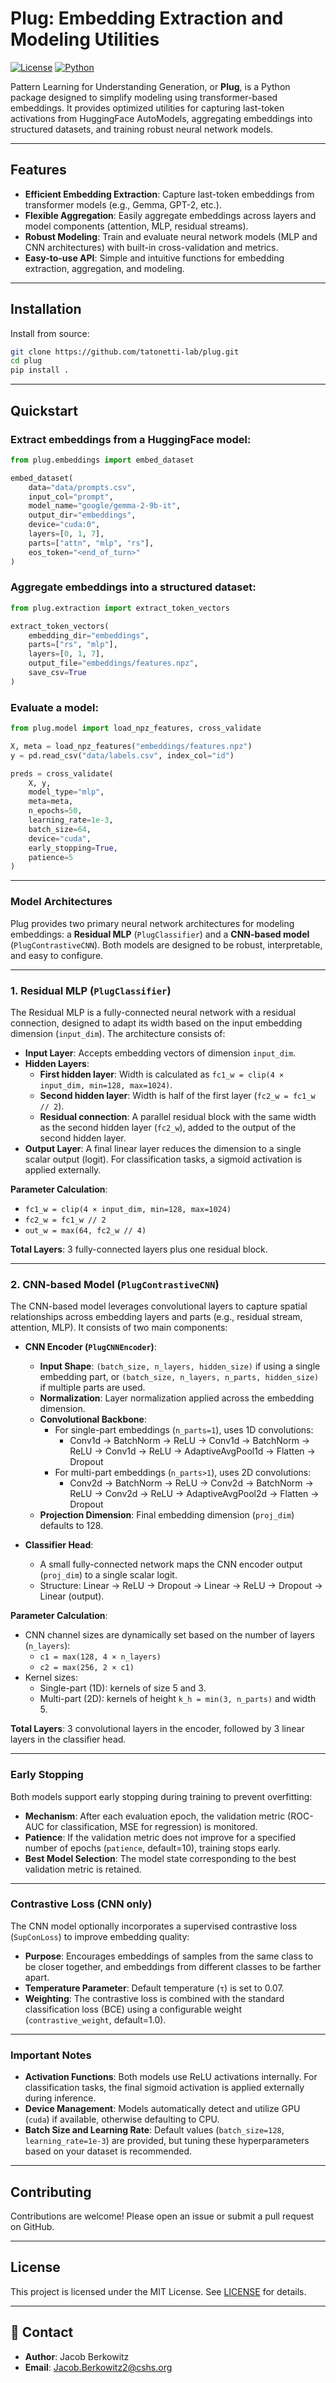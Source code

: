 # Plug: Embedding Extraction and Modeling Utilities

[![License](https://img.shields.io/badge/license-MIT-blue.svg)](LICENSE)
[![Python](https://img.shields.io/badge/python-3.9%2B-blue)](https://www.python.org/downloads/)

Pattern Learning for Understanding Generation, or **Plug**, is a Python package designed to simplify modeling using transformer-based embeddings. It provides optimized utilities for capturing last-token activations from HuggingFace AutoModels, aggregating embeddings into structured datasets, and training robust neural network models.

---

## Features

- **Efficient Embedding Extraction**: Capture last-token embeddings from transformer models (e.g., Gemma, GPT-2, etc.).
- **Flexible Aggregation**: Easily aggregate embeddings across layers and model components (attention, MLP, residual streams).
- **Robust Modeling**: Train and evaluate neural network models (MLP and CNN architectures) with built-in cross-validation and metrics.
- **Easy-to-use API**: Simple and intuitive functions for embedding extraction, aggregation, and modeling.

---

## Installation

Install from source:

```bash
git clone https://github.com/tatonetti-lab/plug.git
cd plug
pip install .
```

---

## Quickstart

### Extract embeddings from a HuggingFace model:

```python
from plug.embeddings import embed_dataset

embed_dataset(
    data="data/prompts.csv",
    input_col="prompt",
    model_name="google/gemma-2-9b-it",
    output_dir="embeddings",
    device="cuda:0",
    layers=[0, 1, 7],
    parts=["attn", "mlp", "rs"],
    eos_token="<end_of_turn>"
)
```

### Aggregate embeddings into a structured dataset:

```python
from plug.extraction import extract_token_vectors

extract_token_vectors(
    embedding_dir="embeddings",
    parts=["rs", "mlp"],
    layers=[0, 1, 7],
    output_file="embeddings/features.npz",
    save_csv=True
)
```

### Evaluate a model:

```python
from plug.model import load_npz_features, cross_validate

X, meta = load_npz_features("embeddings/features.npz")
y = pd.read_csv("data/labels.csv", index_col="id")

preds = cross_validate(
    X, y,
    model_type="mlp",
    meta=meta,
    n_epochs=50,
    learning_rate=1e-3,
    batch_size=64,
    device="cuda",
    early_stopping=True,
    patience=5
)
```

---

### Model Architectures

Plug provides two primary neural network architectures for modeling embeddings: a **Residual MLP** (`PlugClassifier`) and a **CNN-based model** (`PlugContrastiveCNN`). Both models are designed to be robust, interpretable, and easy to configure.

---

### 1. Residual MLP (`PlugClassifier`)

The Residual MLP is a fully-connected neural network with a residual connection, designed to adapt its width based on the input embedding dimension (`input_dim`). The architecture consists of:

- **Input Layer**: Accepts embedding vectors of dimension `input_dim`.
- **Hidden Layers**:
  - **First hidden layer**: Width is calculated as `fc1_w = clip(4 × input_dim, min=128, max=1024)`.
  - **Second hidden layer**: Width is half of the first layer (`fc2_w = fc1_w // 2`).
  - **Residual connection**: A parallel residual block with the same width as the second hidden layer (`fc2_w`), added to the output of the second hidden layer.
- **Output Layer**: A final linear layer reduces the dimension to a single scalar output (logit). For classification tasks, a sigmoid activation is applied externally.

**Parameter Calculation**:

- `fc1_w = clip(4 × input_dim, min=128, max=1024)`
- `fc2_w = fc1_w // 2`
- `out_w = max(64, fc2_w // 4)`

**Total Layers**: 3 fully-connected layers plus one residual block.

---

### 2. CNN-based Model (`PlugContrastiveCNN`)

The CNN-based model leverages convolutional layers to capture spatial relationships across embedding layers and parts (e.g., residual stream, attention, MLP). It consists of two main components:

- **CNN Encoder (`PlugCNNEncoder`)**:
  - **Input Shape**: `(batch_size, n_layers, hidden_size)` if using a single embedding part, or `(batch_size, n_layers, n_parts, hidden_size)` if multiple parts are used.
  - **Normalization**: Layer normalization applied across the embedding dimension.
  - **Convolutional Backbone**:
    - For single-part embeddings (`n_parts=1`), uses 1D convolutions:
      - Conv1d → BatchNorm → ReLU → Conv1d → BatchNorm → ReLU → Conv1d → ReLU → AdaptiveAvgPool1d → Flatten → Dropout
    - For multi-part embeddings (`n_parts>1`), uses 2D convolutions:
      - Conv2d → BatchNorm → ReLU → Conv2d → BatchNorm → ReLU → Conv2d → ReLU → AdaptiveAvgPool2d → Flatten → Dropout
  - **Projection Dimension**: Final embedding dimension (`proj_dim`) defaults to 128.

- **Classifier Head**:
  - A small fully-connected network maps the CNN encoder output (`proj_dim`) to a single scalar logit.
  - Structure: Linear → ReLU → Dropout → Linear → ReLU → Dropout → Linear (output).

**Parameter Calculation**:

- CNN channel sizes are dynamically set based on the number of layers (`n_layers`):
  - `c1 = max(128, 4 × n_layers)`
  - `c2 = max(256, 2 × c1)`
- Kernel sizes:
  - Single-part (1D): kernels of size 5 and 3.
  - Multi-part (2D): kernels of height `k_h = min(3, n_parts)` and width 5.

**Total Layers**: 3 convolutional layers in the encoder, followed by 3 linear layers in the classifier head.

---

### Early Stopping

Both models support early stopping during training to prevent overfitting:

- **Mechanism**: After each evaluation epoch, the validation metric (ROC-AUC for classification, MSE for regression) is monitored.
- **Patience**: If the validation metric does not improve for a specified number of epochs (`patience`, default=10), training stops early.
- **Best Model Selection**: The model state corresponding to the best validation metric is retained.

---

### Contrastive Loss (CNN only)

The CNN model optionally incorporates a supervised contrastive loss (`SupConLoss`) to improve embedding quality:

- **Purpose**: Encourages embeddings of samples from the same class to be closer together, and embeddings from different classes to be farther apart.
- **Temperature Parameter**: Default temperature (`τ`) is set to 0.07.
- **Weighting**: The contrastive loss is combined with the standard classification loss (BCE) using a configurable weight (`contrastive_weight`, default=1.0).

---

### Important Notes

- **Activation Functions**: Both models use ReLU activations internally. For classification tasks, the final sigmoid activation is applied externally during inference.
- **Device Management**: Models automatically detect and utilize GPU (`cuda`) if available, otherwise defaulting to CPU.
- **Batch Size and Learning Rate**: Default values (`batch_size=128`, `learning_rate=1e-3`) are provided, but tuning these hyperparameters based on your dataset is recommended.

---


## Contributing

Contributions are welcome! Please open an issue or submit a pull request on GitHub.

---

## License

This project is licensed under the MIT License. See [LICENSE](LICENSE) for details.

---

## 📧 Contact

- **Author**: Jacob Berkowitz
- **Email**: Jacob.Berkowitz2@cshs.org
